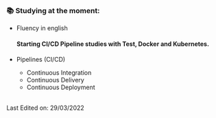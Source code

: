 ### 📚 Studying at the moment:
<ul>
<li>Fluency in english</li>

#### Starting CI/CD Pipeline studies with Test, Docker and Kubernetes.

<li>Pipelines (CI/CD)</li>
<ul>
  <li>Continuous Integration</li>
  <li>Continuous Delivery</li>
  <li>Continuous Deployment</li>
</ul>
</ul>
</br>
Last Edited on: 29/03/2022
